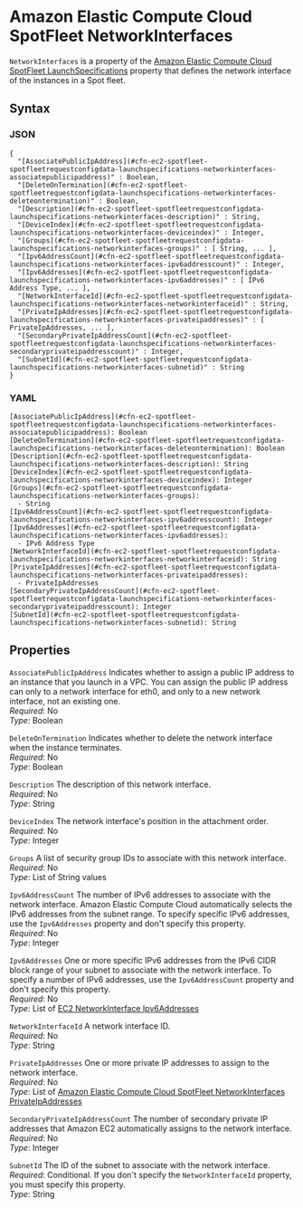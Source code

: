 # Amazon Elastic Compute Cloud SpotFleet NetworkInterfaces<a name="aws-properties-ec2-spotfleet-spotfleetrequestconfigdata-launchspecifications-networkinterfaces"></a>

`NetworkInterfaces` is a property of the [Amazon Elastic Compute Cloud SpotFleet LaunchSpecifications](aws-properties-ec2-spotfleet-spotfleetrequestconfigdata-launchspecifications.md) property that defines the network interface of the instances in a Spot fleet\.

## Syntax<a name="w3ab2c21c14d806b5"></a>

### JSON<a name="aws-properties-ec2-spotfleet-spotfleetrequestconfigdata-launchspecifications-networkinterfaces-syntax.json"></a>

```
{
  "[AssociatePublicIpAddress](#cfn-ec2-spotfleet-spotfleetrequestconfigdata-launchspecifications-networkinterfaces-associatepublicipaddress)" : Boolean,
  "[DeleteOnTermination](#cfn-ec2-spotfleet-spotfleetrequestconfigdata-launchspecifications-networkinterfaces-deleteontermination)" : Boolean,
  "[Description](#cfn-ec2-spotfleet-spotfleetrequestconfigdata-launchspecifications-networkinterfaces-description)" : String,
  "[DeviceIndex](#cfn-ec2-spotfleet-spotfleetrequestconfigdata-launchspecifications-networkinterfaces-deviceindex)" : Integer,
  "[Groups](#cfn-ec2-spotfleet-spotfleetrequestconfigdata-launchspecifications-networkinterfaces-groups)" : [ String, ... ],
  "[Ipv6AddressCount](#cfn-ec2-spotfleet-spotfleetrequestconfigdata-launchspecifications-networkinterfaces-ipv6addresscount)" : Integer,
  "[Ipv6Addresses](#cfn-ec2-spotfleet-spotfleetrequestconfigdata-launchspecifications-networkinterfaces-ipv6addresses)" : [ IPv6 Address Type, ... ],
  "[NetworkInterfaceId](#cfn-ec2-spotfleet-spotfleetrequestconfigdata-launchspecifications-networkinterfaces-networkinterfaceid)" : String,
  "[PrivateIpAddresses](#cfn-ec2-spotfleet-spotfleetrequestconfigdata-launchspecifications-networkinterfaces-privateipaddresses)" : [ PrivateIpAddresses, ... ],
  "[SecondaryPrivateIpAddressCount](#cfn-ec2-spotfleet-spotfleetrequestconfigdata-launchspecifications-networkinterfaces-secondaryprivateipaddresscount)" : Integer,
  "[SubnetId](#cfn-ec2-spotfleet-spotfleetrequestconfigdata-launchspecifications-networkinterfaces-subnetid)" : String
}
```

### YAML<a name="aws-properties-ec2-spotfleet-spotfleetrequestconfigdata-launchspecifications-networkinterfaces-syntax.yaml"></a>

```
[AssociatePublicIpAddress](#cfn-ec2-spotfleet-spotfleetrequestconfigdata-launchspecifications-networkinterfaces-associatepublicipaddress): Boolean
[DeleteOnTermination](#cfn-ec2-spotfleet-spotfleetrequestconfigdata-launchspecifications-networkinterfaces-deleteontermination): Boolean
[Description](#cfn-ec2-spotfleet-spotfleetrequestconfigdata-launchspecifications-networkinterfaces-description): String
[DeviceIndex](#cfn-ec2-spotfleet-spotfleetrequestconfigdata-launchspecifications-networkinterfaces-deviceindex): Integer
[Groups](#cfn-ec2-spotfleet-spotfleetrequestconfigdata-launchspecifications-networkinterfaces-groups):
  - String
[Ipv6AddressCount](#cfn-ec2-spotfleet-spotfleetrequestconfigdata-launchspecifications-networkinterfaces-ipv6addresscount): Integer
[Ipv6Addresses](#cfn-ec2-spotfleet-spotfleetrequestconfigdata-launchspecifications-networkinterfaces-ipv6addresses):
  - IPv6 Address Type
[NetworkInterfaceId](#cfn-ec2-spotfleet-spotfleetrequestconfigdata-launchspecifications-networkinterfaces-networkinterfaceid): String
[PrivateIpAddresses](#cfn-ec2-spotfleet-spotfleetrequestconfigdata-launchspecifications-networkinterfaces-privateipaddresses):
  - PrivateIpAddresses
[SecondaryPrivateIpAddressCount](#cfn-ec2-spotfleet-spotfleetrequestconfigdata-launchspecifications-networkinterfaces-secondaryprivateipaddresscount): Integer
[SubnetId](#cfn-ec2-spotfleet-spotfleetrequestconfigdata-launchspecifications-networkinterfaces-subnetid): String
```

## Properties<a name="w3ab2c21c14d806b7"></a>

`AssociatePublicIpAddress`  <a name="cfn-ec2-spotfleet-spotfleetrequestconfigdata-launchspecifications-networkinterfaces-associatepublicipaddress"></a>
Indicates whether to assign a public IP address to an instance that you launch in a VPC\. You can assign the public IP address can only to a network interface for eth0, and only to a new network interface, not an existing one\.  
*Required*: No  
*Type*: Boolean

`DeleteOnTermination`  <a name="cfn-ec2-spotfleet-spotfleetrequestconfigdata-launchspecifications-networkinterfaces-deleteontermination"></a>
Indicates whether to delete the network interface when the instance terminates\.  
*Required*: No  
*Type*: Boolean

`Description`  <a name="cfn-ec2-spotfleet-spotfleetrequestconfigdata-launchspecifications-networkinterfaces-description"></a>
The description of this network interface\.  
*Required*: No  
*Type*: String

`DeviceIndex`  <a name="cfn-ec2-spotfleet-spotfleetrequestconfigdata-launchspecifications-networkinterfaces-deviceindex"></a>
The network interface's position in the attachment order\.  
*Required*: No  
*Type*: Integer

`Groups`  <a name="cfn-ec2-spotfleet-spotfleetrequestconfigdata-launchspecifications-networkinterfaces-groups"></a>
A list of security group IDs to associate with this network interface\.  
*Required*: No  
*Type*: List of String values

`Ipv6AddressCount`  <a name="cfn-ec2-spotfleet-spotfleetrequestconfigdata-launchspecifications-networkinterfaces-ipv6addresscount"></a>
The number of IPv6 addresses to associate with the network interface\. Amazon Elastic Compute Cloud automatically selects the IPv6 addresses from the subnet range\. To specify specific IPv6 addresses, use the `Ipv6Addresses` property and don't specify this property\.  
*Required*: No  
*Type*: Integer

`Ipv6Addresses`  <a name="cfn-ec2-spotfleet-spotfleetrequestconfigdata-launchspecifications-networkinterfaces-ipv6addresses"></a>
One or more specific IPv6 addresses from the IPv6 CIDR block range of your subnet to associate with the network interface\. To specify a number of IPv6 addresses, use the `Ipv6AddressCount` property and don't specify this property\.  
*Required*: No  
*Type*: List of [EC2 NetworkInterface Ipv6Addresses](aws-properties-ec2-networkinterface-ipv6addresses.md)

`NetworkInterfaceId`  <a name="cfn-ec2-spotfleet-spotfleetrequestconfigdata-launchspecifications-networkinterfaces-networkinterfaceid"></a>
A network interface ID\.  
*Required*: No  
*Type*: String

`PrivateIpAddresses`  <a name="cfn-ec2-spotfleet-spotfleetrequestconfigdata-launchspecifications-networkinterfaces-privateipaddresses"></a>
One or more private IP addresses to assign to the network interface\.  
*Required*: No  
*Type*: List of [Amazon Elastic Compute Cloud SpotFleet NetworkInterfaces PrivateIpAddresses](aws-properties-ec2-spotfleet-spotfleetrequestconfigdata-launchspecifications-networkinterfaces-privateipaddresses.md)

`SecondaryPrivateIpAddressCount`  <a name="cfn-ec2-spotfleet-spotfleetrequestconfigdata-launchspecifications-networkinterfaces-secondaryprivateipaddresscount"></a>
The number of secondary private IP addresses that Amazon EC2 automatically assigns to the network interface\.  
*Required*: No  
*Type*: Integer

`SubnetId`  <a name="cfn-ec2-spotfleet-spotfleetrequestconfigdata-launchspecifications-networkinterfaces-subnetid"></a>
The ID of the subnet to associate with the network interface\.  
*Required*: Conditional\. If you don't specify the `NetworkInterfaceId` property, you must specify this property\.  
*Type*: String